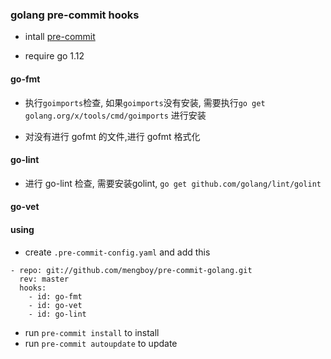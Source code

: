 ### golang pre-commit hooks

- intall [pre-commit](https://pre-commit.com/)

- require go 1.12

#### go-fmt
-  执行` goimports `检查, 如果`goimports`没有安装, 需要执行`go get golang.org/x/tools/cmd/goimports` 进行安装

- 对没有进行 gofmt 的文件,进行 gofmt 格式化


#### go-lint
- 进行 go-lint 检查, 需要安装golint, `go get github.com/golang/lint/golint`


#### go-vet


#### using

- create `.pre-commit-config.yaml` and add this

```
- repo: git://github.com/mengboy/pre-commit-golang.git
  rev: master
  hooks:
    - id: go-fmt
    - id: go-vet
    - id: go-lint
```

- run `pre-commit install` to install
- run `pre-commit autoupdate` to update 